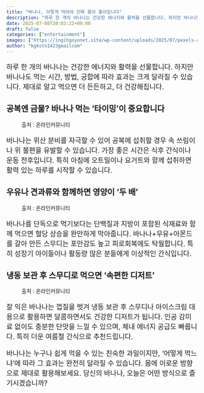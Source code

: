 ```yaml
---
title: "바나나, 이렇게 먹어야 진짜 몸이 좋아집니다"
description: "하루 한 개의 바나나는 건강한 에너지와 활력을 선물합니다. 하지만 바나나도 먹는 시간, 방법, 궁합에 따라 효과는 크게 달라질 수 있습니다. 제대로 알고 먹으면 더 든든하고, 더 건강해집니다."
date: 2025-07-08T20:03:22+09:00
draft: false
categories: ["entertainment"]
images: ["https://ingihgoyonet.site/wp-content/uploads/2025/07/pexels-akio-1093038-768x1024.jpg", "https://ingihgoyonet.site/wp-content/uploads/2025/07/pexels-martabranco-1295572-1024x683.jpg", "https://ingihgoyonet.site/wp-content/uploads/2025/07/pexels-apasaric-2872755-1-1024x683.jpg"]
author: "kgkstn1423gmailcom"
---
```


<p style="font-size:18px">하루 한 개의 바나나는 건강한 에너지와 활력을 선물합니다. 하지만 바나나도 먹는 시간, 방법, 궁합에 따라 효과는 크게 달라질 수 있습니다. 제대로 알고 먹으면 더 든든하고, 더 건강해집니다.</p> <h2 >공복엔 금물? 바나나 먹는 ‘타이밍’이 중요합니다</h2> <figure ><img src="https://ingihgoyonet.site/wp-content/uploads/2025/07/pexels-akio-1093038-768x1024.jpg" alt="" style="aspect-ratio:16/9;object-fit:cover"/><figcaption >출처 : 온라인커뮤니티</figcaption></figure> <p style="font-size:18px">바나나는 위산 분비를 자극할 수 있어 공복에 섭취할 경우 속 쓰림이나 위 불편을 유발할 수 있습니다. 가장 좋은 시간은 식후 간식이나 운동 전후입니다. 특히 아침에 오트밀이나 요거트와 함께 섭취하면 활력 있는 하루를 시작할 수 있습니다.</p> <h2 >우유나 견과류와 함께하면 영양이 ‘두 배’</h2> <figure ><img src="https://ingihgoyonet.site/wp-content/uploads/2025/07/pexels-martabranco-1295572-1024x683.jpg" alt="" style="aspect-ratio:16/9;object-fit:cover"/><figcaption >출처 : 온라인커뮤니티</figcaption></figure> <p style="font-size:18px">바나나를 단독으로 먹기보다는 단백질과 지방이 포함된 식재료와 함께 먹으면 혈당 상승을 완만하게 막아줍니다. 바나나+우유+아몬드를 갈아 만든 스무디는 포만감도 높고 피로회복에도 탁월합니다. 특히 성장기 아이들이나 활동량 많은 분들에게 이상적인 간식입니다.</p> <h2 >냉동 보관 후 스무디로 먹으면 ‘속편한 디저트’</h2> <figure ><img src="https://ingihgoyonet.site/wp-content/uploads/2025/07/pexels-apasaric-2872755-1-1024x683.jpg" alt="" style="aspect-ratio:16/9;object-fit:cover"/><figcaption >출처 : 온라인커뮤니티</figcaption></figure> <p style="font-size:18px">잘 익은 바나나는 껍질을 벗겨 냉동 보관 후 스무디나 아이스크림 대용으로 활용하면 달콤하면서도 건강한 디저트가 됩니다. 인공 감미료 없이도 충분한 단맛을 느낄 수 있으며, 체내 에너지 공급도 빠릅니다. 특히 더운 여름철 간식으로 추천드립니다.</p> <p style="font-size:18px">바나나는 누구나 쉽게 먹을 수 있는 친숙한 과일이지만, ‘어떻게 먹느냐’에 따라 그 효과는 완전히 달라질 수 있습니다. 몸에 이로운 방향으로 제대로 활용해보세요. 당신의 바나나, 오늘은 어떤 방식으로 즐기시겠습니까?</p>